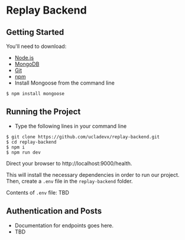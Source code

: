 # **Replay Backend**
## Getting Started
You'll need to download:
* [Node.js](https://nodejs.org/en/)
* [MongoDB](https://www.mongodb.com/try)
* [Git](https://git-scm.com/)
* [npm](https://docs.npmjs.com/downloading-and-installing-node-js-and-npm)
* Install Mongoose from the command line
```
$ npm install mongoose
```

## Running the Project
* Type the following lines in your command line

```
$ git clone https://github.com/ucladevx/replay-backend.git
$ cd replay-backend 
$ npm i
$ npm run dev
```
Direct your browser to http://localhost:9000/health.

This will install the necessary dependencies in order to run our project. Then, create a `.env` file in the `replay-backend` folder.

Contents of `.env` file: TBD

## Authentication and Posts
* Documentation for endpoints goes here.
* TBD